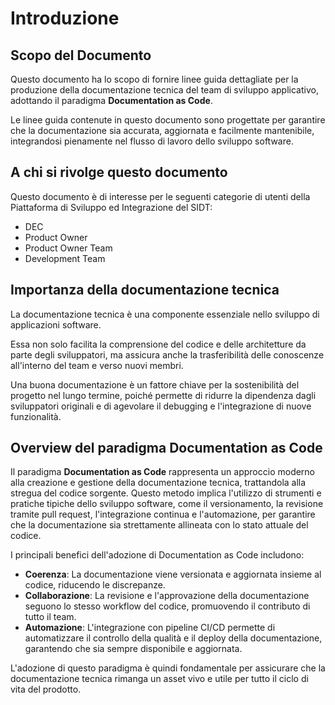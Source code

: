 # Introduzione

## Scopo del Documento

Questo documento ha lo scopo di fornire linee guida dettagliate per la produzione della documentazione tecnica del team di sviluppo applicativo, adottando il paradigma **Documentation as Code**.

Le linee guida contenute in questo documento sono progettate per garantire che la documentazione sia accurata, aggiornata e facilmente mantenibile, integrandosi pienamente nel flusso di lavoro dello sviluppo software.

## A chi si rivolge questo documento

Questo documento è di interesse per le seguenti categorie di utenti della Piattaforma di Sviluppo ed Integrazione del SIDT:

- DEC
- Product Owner
- Product Owner Team
- Development Team

## Importanza della documentazione tecnica

La documentazione tecnica è una componente essenziale nello sviluppo di applicazioni software.

Essa non solo facilita la comprensione del codice e delle architetture da parte degli sviluppatori, ma assicura anche la trasferibilità delle conoscenze all'interno del team e verso nuovi membri.

Una buona documentazione è un fattore chiave per la sostenibilità del progetto nel lungo termine, poiché permette di ridurre la dipendenza dagli sviluppatori originali e di agevolare il debugging e l'integrazione di nuove funzionalità.

## Overview del paradigma Documentation as Code

Il paradigma **Documentation as Code** rappresenta un approccio moderno alla creazione e gestione della documentazione tecnica, trattandola alla stregua del codice sorgente. Questo metodo implica l'utilizzo di strumenti e pratiche tipiche dello sviluppo software, come il versionamento, la revisione tramite pull request, l'integrazione continua e l'automazione, per garantire che la documentazione sia strettamente allineata con lo stato attuale del codice.

I principali benefici dell'adozione di Documentation as Code includono:

- **Coerenza**: La documentazione viene versionata e aggiornata insieme al codice, riducendo le discrepanze.
- **Collaborazione**: La revisione e l'approvazione della documentazione seguono lo stesso workflow del codice, promuovendo il contributo di tutto il team.
- **Automazione**: L'integrazione con pipeline CI/CD permette di automatizzare il controllo della qualità e il deploy della documentazione, garantendo che sia sempre disponibile e aggiornata.

L'adozione di questo paradigma è quindi fondamentale per assicurare che la documentazione tecnica rimanga un asset vivo e utile per tutto il ciclo di vita del prodotto.
